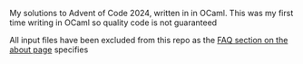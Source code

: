 My solutions to Advent of Code 2024, written in in OCaml. This was my first time writing in OCaml so quality code is not guaranteed

All input files have been excluded from this repo as the [FAQ section on the about page](https://adventofcode.com/about) specifies